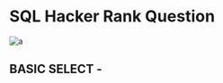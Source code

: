 # **SQL Hacker Rank Question**
![a](https://github.com/nikhildigrase17/SQL_HackerRank/assets/152486401/c84aa2f2-f935-4fbb-ad91-00d67cf14199)

## **BASIC SELECT -**
